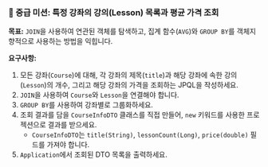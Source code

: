 
### 🥈 중급 미션: 특정 강좌의 강의(Lesson) 목록과 평균 가격 조회

**목표:** `JOIN`을 사용하여 연관된 객체를 탐색하고, 집계 함수(`AVG`)와 `GROUP BY`를 객체지향적으로 사용하는 방법을 익힙니다.

**요구사항:**
1.  모든 강좌(`Course`)에 대해, 각 강좌의 제목(`title`)과 해당 강좌에 속한 강의(`Lesson`)의 개수, 그리고 해당 강좌의 가격을 조회하는 JPQL을 작성하세요.
2.  `JOIN`을 사용하여 `Course`와 `Lesson`을 연결해야 합니다.
3.  `GROUP BY`를 사용하여 강좌별로 그룹화하세요.
4.  조회 결과를 담을 `CourseInfoDTO` 클래스를 직접 만들어, `new` 키워드를 사용한 프로젝션으로 결과를 받으세요.
    * `CourseInfoDTO`는 `title(String)`, `lessonCount(Long)`, `price(double)` 필드를 가져야 합니다.
5.  `Application`에서 조회된 DTO 목록을 출력하세요.
